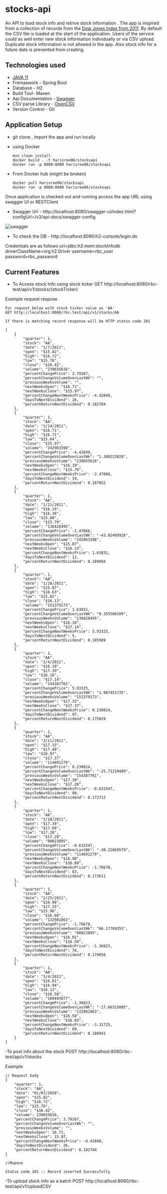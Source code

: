 # stocks-api

An API to load stock info and retrive stock information . The app is inspired from a collection of records from the [Dow Jones Index from 2011](http://archive.ics.uci.edu/ml/datasets/Dow+Jones+Index#). By default the CSV file is loaded at the start of the application. Users of the service could as well enter new stock information individually or via CSV upload. Duplicate stock information is not allowed in the app. Also stock info for a future date is prevented from creating.


## Technologies used 

 - [JAVA 11](https://www.oracle.com/java/technologies/downloads/#java11)
 - Fremaework - Spring Boot
 - Database - H2
 - Build Tool- Maven
 - Api Documentation - [Swagger](https://swagger.io/)
 - CSV parse Library - [OpenCSV](http://opencsv.sourceforge.net/)
 - Version Control - Git


## Application Setup

- git clone , import the app and run locally

- using Docker 
  ```
  mvn clean install
  docker build . -t harisree06/stocksapi
  docker run -p 8080:8080 harisree06/stocksapi
  ```
- From Docker hub (might be broken) 
  ```
  docker pull harisree06/stocksapi
  docker run -p 8080:8080 harisree06/stocksapi
  
  ```
  
  
  
Once application is checked out and running access the app URL using swagger UI or RESTClient
- Swagger Url - http://localhost:8080/swagger-ui/index.html?configUrl=/v3/api-docs/swagger-config

![swagger](https://github.com/webdev-june-2021/notes_images/blob/main/swagger.png?raw=true)
- To check the DB - http://localhost:8080/h2-console/login.do

Credentials are as follows 
url=jdbc:h2:mem:stockInfodb
driverClassName=org.h2.Driver
username=rbc_user
password=rbc_password


## Current Features

- To Access stock Info using stock ticker
 GET http://localhost:8080/rbc-test/api/v1/stocks/{stockTicker}

Example request respose 
```
For request below with stock ticker value as 'AA'
GET http://localhost:8080/rbc-test/api/v1/stocks/AA

If there is matching record response will be HTTP status code 201

[
    {
        "quarter": 1,
        "stock": "AA",
        "date": "1/7/2011",
        "open": "$15.82",
        "high": "$16.72",
        "low": "$15.78",
        "close": "$16.42",
        "volume": "239655616",
        "percentChangePrice": 3.79267,
        "percentChangeVolumeOverLastWk": "",
        "previousWeeksVolume": "",
        "nextWeeksOpen": "$16.71",
        "nextWeeksClose": "$15.97",
        "percentChangeNextWeeksPrice": -4.42849,
        "daysToNextDividend": 26,
        "percentReturnNextDividend": 0.182704
    },
    {
        "quarter": 1,
        "stock": "AA",
        "date": "1/14/2011",
        "open": "$16.71",
        "high": "$16.71",
        "low": "$15.64",
        "close": "$15.97",
        "volume": "242963398",
        "percentChangePrice": -4.42849,
        "percentChangeVolumeOverLastWk": "1.380223028",
        "previousWeeksVolume": "239655616",
        "nextWeeksOpen": "$16.19",
        "nextWeeksClose": "$15.79",
        "percentChangeNextWeeksPrice": -2.47066,
        "daysToNextDividend": 19,
        "percentReturnNextDividend": 0.187852
    },
    {
        "quarter": 1,
        "stock": "AA",
        "date": "1/21/2011",
        "open": "$16.19",
        "high": "$16.38",
        "low": "$15.60",
        "close": "$15.79",
        "volume": "138428495",
        "percentChangePrice": -2.47066,
        "percentChangeVolumeOverLastWk": "-43.02495926",
        "previousWeeksVolume": "242963398",
        "nextWeeksOpen": "$15.87",
        "nextWeeksClose": "$16.13",
        "percentChangeNextWeeksPrice": 1.63831,
        "daysToNextDividend": 12,
        "percentReturnNextDividend": 0.189994
    },
    {
        "quarter": 1,
        "stock": "AA",
        "date": "1/28/2011",
        "open": "$15.87",
        "high": "$16.63",
        "low": "$15.82",
        "close": "$16.13",
        "volume": "151379173",
        "percentChangePrice": 1.63831,
        "percentChangeVolumeOverLastWk": "9.355500109",
        "previousWeeksVolume": "138428495",
        "nextWeeksOpen": "$16.18",
        "nextWeeksClose": "$17.14",
        "percentChangeNextWeeksPrice": 5.93325,
        "daysToNextDividend": 5,
        "percentReturnNextDividend": 0.185989
    },
    {
        "quarter": 1,
        "stock": "AA",
        "date": "2/4/2011",
        "open": "$16.18",
        "high": "$17.39",
        "low": "$16.18",
        "close": "$17.14",
        "volume": "154387761",
        "percentChangePrice": 5.93325,
        "percentChangeVolumeOverLastWk": "1.987451735",
        "previousWeeksVolume": "151379173",
        "nextWeeksOpen": "$17.33",
        "nextWeeksClose": "$17.37",
        "percentChangeNextWeeksPrice": 0.230814,
        "daysToNextDividend": 97,
        "percentReturnNextDividend": 0.175029
    },
    {
        "quarter": 1,
        "stock": "AA",
        "date": "2/11/2011",
        "open": "$17.33",
        "high": "$17.48",
        "low": "$16.97",
        "close": "$17.37",
        "volume": "114691279",
        "percentChangePrice": 0.230814,
        "percentChangeVolumeOverLastWk": "-25.71219489",
        "previousWeeksVolume": "154387761",
        "nextWeeksOpen": "$17.39",
        "nextWeeksClose": "$17.28",
        "percentChangeNextWeeksPrice": -0.632547,
        "daysToNextDividend": 90,
        "percentReturnNextDividend": 0.172712
    },
    {
        "quarter": 1,
        "stock": "AA",
        "date": "2/18/2011",
        "open": "$17.39",
        "high": "$17.68",
        "low": "$17.28",
        "close": "$17.28",
        "volume": "80023895",
        "percentChangePrice": -0.632547,
        "percentChangeVolumeOverLastWk": "-30.22669579",
        "previousWeeksVolume": "114691279",
        "nextWeeksOpen": "$16.98",
        "nextWeeksClose": "$16.68",
        "percentChangeNextWeeksPrice": -1.76678,
        "daysToNextDividend": 83,
        "percentReturnNextDividend": 0.173611
    },
    {
        "quarter": 1,
        "stock": "AA",
        "date": "2/25/2011",
        "open": "$16.98",
        "high": "$17.15",
        "low": "$15.96",
        "close": "$16.68",
        "volume": "132981863",
        "percentChangePrice": -1.76678,
        "percentChangeVolumeOverLastWk": "66.17769355",
        "previousWeeksVolume": "80023895",
        "nextWeeksOpen": "$16.81",
        "nextWeeksClose": "$16.58",
        "percentChangeNextWeeksPrice": -1.36823,
        "daysToNextDividend": 76,
        "percentReturnNextDividend": 0.179856
    },
    {
        "quarter": 1,
        "stock": "AA",
        "date": "3/4/2011",
        "open": "$16.81",
        "high": "$16.94",
        "low": "$16.13",
        "close": "$16.58",
        "volume": "109493077",
        "percentChangePrice": -1.36823,
        "percentChangeVolumeOverLastWk": "-17.66315005",
        "previousWeeksVolume": "132981863",
        "nextWeeksOpen": "$16.58",
        "nextWeeksClose": "$16.03",
        "percentChangeNextWeeksPrice": -3.31725,
        "daysToNextDividend": 69,
        "percentReturnNextDividend": 0.180941
    }
]

```
 
 
 -To post info about the stock 
 POST http://localhost:8080/rbc-test/api/v1/stocks

Example 

```
// Request body 
{
    "quarter": 1,
    "stock": "AA",
    "date": "01/07/2020",
    "open": "$15.82",
    "high": "$16.72",
    "low": "$15.78",
    "close": "$16.42",
    "volume": 239655616,
    "percentChangePrice": 3.79267,
    "percentChangeVolumeOverLastWk": "",
    "previousWeeksVolume": "",
    "nextWeeksOpen": 16.71,
    "nextWeeksClose": 15.97,
    "percentChangeNextWeeksPrice": -4.42849,
    "daysToNextDividend": 26,
    "percentReturnNextDividend": 0.182704
}

//Repose 

Status code 201 :: Record inserted Successfully

```
 
 
 -To upload stock info as a batch 
 POST http://localhost:8080/rbc-test/api/v1/uploadCSV

